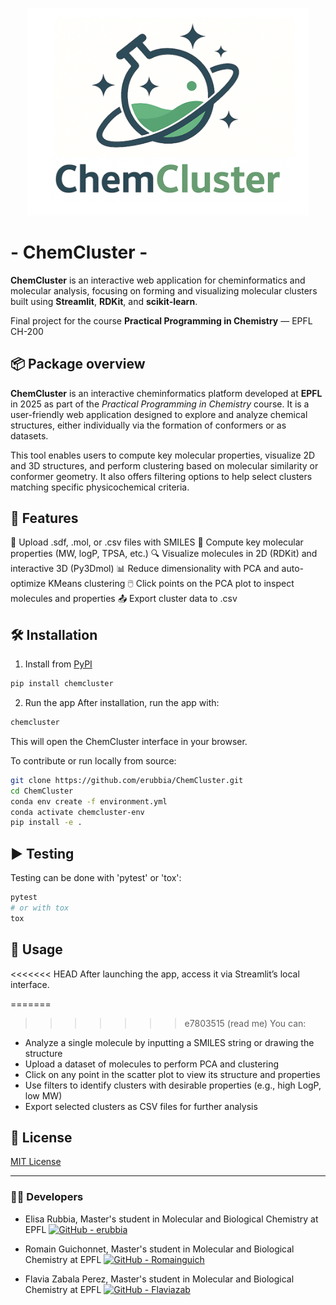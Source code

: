 <p align="center">
  <img width="450" alt="Logo ChemCluster" src="https://raw.githubusercontent.com/Romainguich/ChemCluster/main/assets/Logo%20ChemCluster.png">
</p>

# - ChemCluster -

**ChemCluster** is an interactive web application for cheminformatics and molecular analysis, focusing on forming and visualizing molecular clusters built using **Streamlit**, **RDKit**, and **scikit-learn**.

Final project for the course **Practical Programming in Chemistry** — EPFL CH-200

## 📦 Package overview

**ChemCluster** is an interactive cheminformatics platform developed at **EPFL** in 2025 as part of the *Practical Programming in Chemistry* course. It is a user-friendly web application designed to explore and analyze chemical structures, either individually via the formation of conformers or as datasets. 

This tool enables users to compute key molecular properties, visualize 2D and 3D structures, and perform clustering based on molecular similarity or conformer geometry. It also offers filtering options to help select clusters matching specific physicochemical criteria.


## 🌟 Features

📁 Upload .sdf, .mol, or .csv files with SMILES
🧪 Compute key molecular properties (MW, logP, TPSA, etc.)
🔍 Visualize molecules in 2D (RDKit) and interactive 3D (Py3Dmol)
📊 Reduce dimensionality with PCA and auto-optimize KMeans clustering
🖱️ Click points on the PCA plot to inspect molecules and properties
📤 Export cluster data to .csv

## 🛠️ Installation

1. Install from [PyPI](https://pypi.org/project/chemcluster/)

```bash
pip install chemcluster
```

2. Run the app
After installation, run the app with:

```bash
chemcluster
```

This will open the ChemCluster interface in your browser.

To contribute or run locally from source:

```bash
git clone https://github.com/erubbia/ChemCluster.git
cd ChemCluster
conda env create -f environment.yml
conda activate chemcluster-env
pip install -e .
```

## ▶️ Testing
Testing can be done with 'pytest' or 'tox':
```bash
pytest
# or with tox
tox
```

## 📖 Usage

<<<<<<< HEAD
After launching the app, access it via Streamlit’s local interface.

=======
>>>>>>> e7803515 (read me)
You can:
- Analyze a single molecule by inputting a SMILES string or drawing the structure
- Upload a dataset of molecules to perform PCA and clustering
- Click on any point in the scatter plot to view its structure and properties
- Use filters to identify clusters with desirable properties (e.g., high LogP, low MW)
- Export selected clusters as CSV files for further analysis

## 📂 License

[MIT License](LICENSE)


---

### 👨‍🔬 Developers

- Elisa Rubbia, Master's student in Molecular and Biological Chemistry at EPFL [![GitHub - erubbia](https://img.shields.io/badge/GitHub-erubbia-181717.svg?style=flat&logo=github)](https://github.com/erubbia)

- Romain Guichonnet, Master's student in Molecular and Biological Chemistry at EPFL [![GitHub - Romainguich](https://img.shields.io/badge/GitHub-Romainguich-181717.svg?style=flat&logo=github)](https://github.com/Romainguich)

- Flavia Zabala Perez, Master's student in Molecular and Biological Chemistry at EPFL [![GitHub - Flaviazab](https://img.shields.io/badge/GitHub-Flaviazab-181717.svg?style=flat&logo=github)](https://github.com/Flaviazab)
